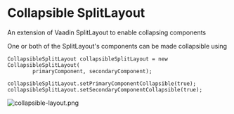 # Collapsible SplitLayout

An extension of Vaadin SplitLayout to enable collapsing components

One or both of the SplitLayout's components can be made collapsible using
```
CollapsibleSplitLayout collapsibleSplitLayout = new CollapsibleSplitLayout(
        primaryComponent, secondaryComponent);

collapsibleSplitLayout.setPrimaryComponentCollapsible(true);
collapsibleSplitLayout.setSecondaryComponentCollapsible(true);
```

![collapsible-layout.png](collapsible-layout.png")
